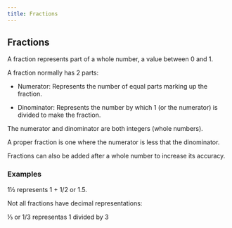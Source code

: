 ```yaml
---
title: Fractions
---
```

## Fractions

A fraction represents part of a whole number, a value between 0 and 1.

A fraction normally has 2 parts:

* Numerator: Represents the number of equal parts marking up the fraction.

* Dinominator: Represents the number by which 1 (or the numerator) is divided to make the fraction.

The numerator and dinominator are both integers (whole numbers).

A proper fraction is one where the numerator is less that the dinominator.


Fractions can also be added after a whole number to increase its accuracy.

### Examples

1½ represents 1 + 1/2 or 1.5.

Not all fractions have decimal representations:

⅓ or 1/3 representas 1 divided by 3

 
